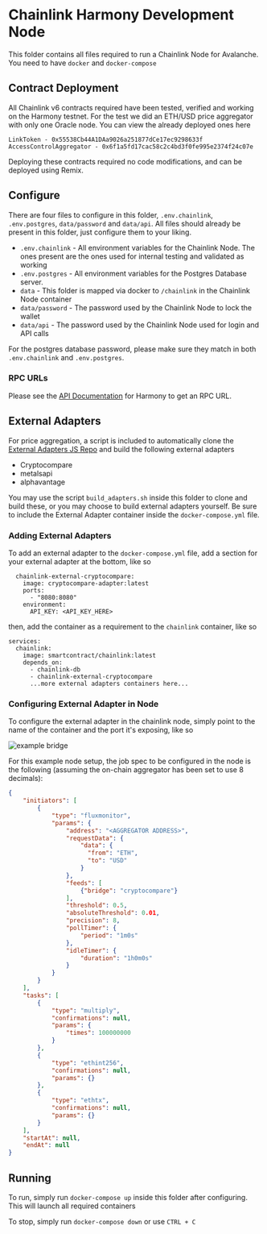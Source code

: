 # Chainlink Harmony Development Node	

This folder contains all files required to run a Chainlink Node for Avalanche. You need to have `docker` and `docker-compose` 

## Contract Deployment

All Chainlink v6 contracts required have been tested, verified and working on the Harmony testnet. For the test we did an ETH/USD price aggregator with only one Oracle node. You can view the already deployed ones here

```
LinkToken - 0x55538Cb44A1DAa9026a251877dCe17ec9298633f
AccessControlAggregator - 0x6f1a5fd17cac58c2c4bd3f0fe995e2374f24c07e
```

Deploying these contracts required no code modifications, and can be deployed using Remix.

## Configure

There are four files to configure in this folder, `.env.chainlink`, `.env.postgres`, `data/password` and `data/api`. All files should already be present in this folder, just configure them to your liking. 

* `.env.chainlink` - All environment variables for the Chainlink Node. The ones present are the ones used for internal testing and validated as working
* `.env.postgres` - All environment variables for the Postgres Database server. 
* `data` - This folder is mapped via docker to `/chainlink` in the Chainlink Node container
* `data/password` - The password used by the Chainlink Node to lock the wallet
* `data/api` - The password used by the Chainlink Node used for login and API calls

For the postgres database password, please make sure they match in both `.env.chainlink` and `.env.postgres`.

### RPC URLs

Please see the [API Documentation](https://docs.harmony.one/home/developers/api) for Harmony to get an RPC URL.

## External Adapters

For price aggregation, a script is included to automatically clone the [External Adapters JS Repo](https://github.com/smartcontractkit/external-adapters-js.git) and build the following external adapters

* Cryptocompare
* metalsapi
* alphavantage

You may use the script `build_adapters.sh` inside this folder to clone and build these, or you may choose to build external adapters yourself. Be sure to include the External Adapter container inside the `docker-compose.yml` file.

### Adding External Adapters

To add an external adapter to the `docker-compose.yml` file, add a section for your external adapter at the bottom, like so

```
  chainlink-external-cryptocompare:
    image: cryptocompare-adapter:latest
    ports:
      - "8080:8080"
    environment:
      API_KEY: <API_KEY_HERE>
```

then, add the container as a requirement to the `chainlink` container, like so

```
services:
  chainlink:
    image: smartcontract/chainlink:latest
    depends_on:
      - chainlink-db
      - chainlink-external-cryptocompare
      ...more external adapters containers here...
```

### Configuring External Adapter in Node

To configure the external adapter in the chainlink node, simply point to the name of the container and the port it's exposing, like so

![example bridge](https://i.ibb.co/0Mj82pZ/msedge-LHpxwubo72.png) 

For this example node setup, the job spec to be configured in the node is the following (assuming the on-chain aggregator has been set to use 8 decimals):

```json
{
    "initiators": [
        {
            "type": "fluxmonitor",
            "params": {
                "address": "<AGGREGATOR ADDRESS>",
                "requestData": {
                    "data": {
                      "from": "ETH",
                      "to": "USD"
                    }
                },
                "feeds": [
                    {"bridge": "cryptocompare"}
                ],
                "threshold": 0.5,
                "absoluteThreshold": 0.01,
                "precision": 8,
                "pollTimer": {
                    "period": "1m0s"
                },
                "idleTimer": {
                    "duration": "1h0m0s"
                }
            }
        }
    ],
    "tasks": [
        {
            "type": "multiply",
            "confirmations": null,
            "params": {
                "times": 100000000
            }
        },
        {
            "type": "ethint256",
            "confirmations": null,
            "params": {}
        },
        {
            "type": "ethtx",
            "confirmations": null,
            "params": {}
        }
    ],
    "startAt": null,
    "endAt": null
}

```

## Running

To run, simply run `docker-compose up` inside this folder after configuring. This will launch all required containers

To stop, simply run `docker-compose down` or use `CTRL + C` 